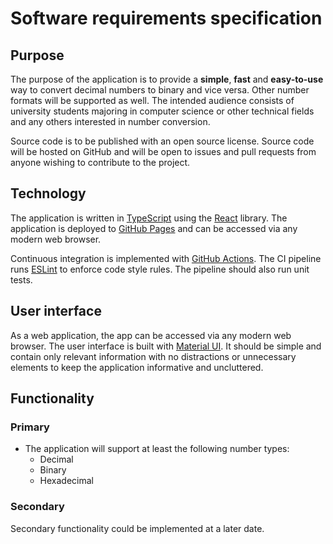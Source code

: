 # Software requirements specification

## Purpose

The purpose of the application is to provide a **simple**, **fast** and **easy-to-use** way to convert decimal numbers to binary and vice versa. Other number formats will be supported as well. The intended audience consists of university students majoring in computer science or other technical fields and any others interested in number conversion.

Source code is to be published with an open source license. Source code will be hosted on GitHub and will be open to issues and pull requests from anyone wishing to contribute to the project.

## Technology

The application is written in [TypeScript](https://www.typescriptlang.org) using the [React](https://reactjs.org) library. The application is deployed to [GitHub Pages](https://pages.github.com) and can be accessed via any modern web browser.

Continuous integration is implemented with [GitHub Actions](https://github.com/features/actions). The CI pipeline runs [ESLint](https://eslint.org) to enforce code style rules. The pipeline should also run unit tests.

## User interface

As a web application, the app can be accessed via any modern web browser. The user interface is built with [Material UI](https://mui.com). It should be simple and contain only relevant information with no distractions or unnecessary elements to keep the application informative and uncluttered.

## Functionality

### Primary

- The application will support at least the following number types:
  - Decimal
  - Binary
  - Hexadecimal

### Secondary

Secondary functionality could be implemented at a later date.
